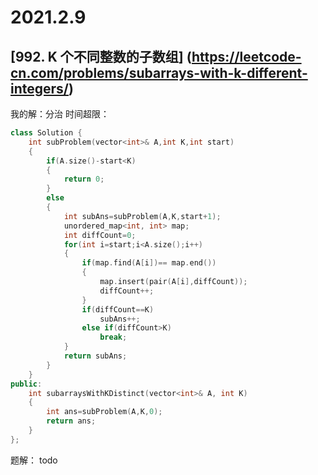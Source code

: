 2021.2.9
===========================
[992. K 个不同整数的子数组] (https://leetcode-cn.com/problems/subarrays-with-k-different-integers/)
------------------------------------
我的解：分治
时间超限：
```c++
class Solution {
    int subProblem(vector<int>& A,int K,int start)
    {
        if(A.size()-start<K)
        {
            return 0;
        }
        else
        {
            int subAns=subProblem(A,K,start+1);
            unordered_map<int, int> map;
            int diffCount=0;
            for(int i=start;i<A.size();i++)
            {
                if(map.find(A[i])== map.end())
                {
                    map.insert(pair(A[i],diffCount));
                    diffCount++;
                }
                if(diffCount==K)
                    subAns++;
                else if(diffCount>K)
                    break;
            }
            return subAns;
        }
    }
public:
    int subarraysWithKDistinct(vector<int>& A, int K) 
    {
        int ans=subProblem(A,K,0);
        return ans;
    }
};
```
题解：
    todo